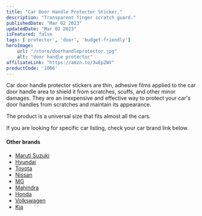 ```yaml
---
title: "Car Door Handle Protector Sticker."
description: "Transparent finger scratch guard."
publishedDate: "Mar 02 2023"
updatedDate: "Mar 02 2023"
isFeatured: false
tags: ['protector', 'door', 'budget-friendly']  
heroImage:
    url: "/store/doorhandleprotector.jpg"
    alt: "door handle protector"
affiliateLink: "https://amzn.to/3wEpZWV"
productCode: '1006'
---
```


Car door handle protector stickers are thin, adhesive films applied to the car door handle area to shield it from scratches, scuffs, and other minor damages. They are an inexpensive and effective way to protect your car's door handles from scratches and maintain its appearance.

The product is a universal size that fits almost all the cars. 

If you are looking for specific car listing, check your car brand link below. 

#### Other brands

- [Maruti Suzuki](https://amzn.to/3wEpZWV)
- [Hyundai](https://amzn.to/3IlFp4T)
- [Toyota](https://amzn.to/49WWa1W)
- [Nissan](https://amzn.to/3ImlAue)
- [MG](https://amzn.to/42YqpmQ)
- [Mahindra](https://amzn.to/3IlFGEX)
- [Honda](https://amzn.to/3P0NVtK)
- [Volkswagen](https://amzn.to/3wF31Pq)
- [Kia](https://amzn.to/3ThEDMC)
